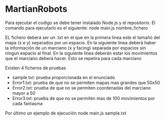 # MartianRobots
Para ejecutar el codigo se debe tener instalado Node.js y el repositorio.
El comando para ejecutarlo es el siguiente: node main.js nombre_fichero

EL fichero deberá ser un .txt en el que en la primera linea este el tamaño del mapa (x e y) separados por un espacio. En la siguiente linea deberá haber la información de un marciano (x y facing) separada por espacios sin ningun espacio al final. En la siguiente linea deberán estar los movimientos que el marciano deberá hacer. Esto se repetira para cada marciano

Existen 4 ficheros de pruebas
- sample.txt: prueba proporcionada en el enunciado
- Error1.txt: prueba de que no se permiten mapas mas grandes que 50x50
- Error2.txt: prueba de que no se permiten coordenadas del marciano mayor a 50
- Error3.txt: prueba de que no se permiten mas de 100 movimientos por cada fantasma

Por último un ejemplo de ejecución
node main.js sample.txt
